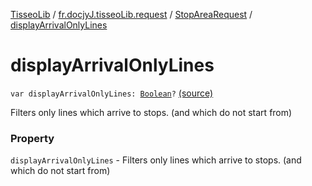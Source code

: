 [TisseoLib](../../index.md) / [fr.docjyJ.tisseoLib.request](../index.md) / [StopAreaRequest](index.md) / [displayArrivalOnlyLines](./display-arrival-only-lines.md)

# displayArrivalOnlyLines

`var displayArrivalOnlyLines: `[`Boolean`](https://kotlinlang.org/api/latest/jvm/stdlib/kotlin/-boolean/index.html)`?` [(source)](https://github.com/docjyj/tisseoLib/tree/master/src/main/kotlin/fr/docjyJ/tisseoLib/request/StopAreaRequest.kt#L51)

Filters only lines which arrive to stops. (and which do not start from)

### Property

`displayArrivalOnlyLines` - Filters only lines which arrive to stops. (and which do not start from)